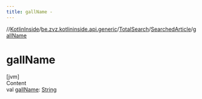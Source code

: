 ```yaml
---
title: gallName -
---
```

//[KotlinInside](../../../index.md)/[be.zvz.kotlininside.api.generic](../../index.md)/[TotalSearch](../index.md)/[SearchedArticle](index.md)/[gallName](gall-name.md)



# gallName  
[jvm]  
Content  
val [gallName](gall-name.md): [String](https://kotlinlang.org/api/latest/jvm/stdlib/kotlin/-string/index.html)  



